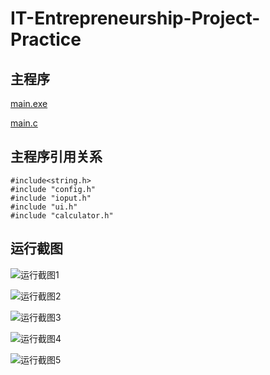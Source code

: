 # IT-Entrepreneurship-Project-Practice
## 主程序
[main.exe](https://github.com/FAMOR-FY/IT-Entrepreneurship-Project-Practice/blob/main/main.exe)

[main.c](https://github.com/FAMOR-FY/IT-Entrepreneurship-Project-Practice/blob/main/main.c)

## 主程序引用关系

```#include<stdio.h>
#include<string.h>
#include "config.h"
#include "ioput.h"
#include "ui.h"
#include "calculator.h"
```

## 运行截图
![运行截图1](https://user-images.githubusercontent.com/57088240/146193962-86710f5b-7c95-4da2-af24-5834c80379f2.png)

![运行截图2](https://user-images.githubusercontent.com/57088240/146194088-443a4ace-c3c5-4b02-8012-6af5895a0b0b.png)

![运行截图3](https://user-images.githubusercontent.com/57088240/146194282-3cf23abd-1895-402a-9d8b-4c47c4c7c445.png)

![运行截图4](https://user-images.githubusercontent.com/57088240/146194324-dd453d07-9f04-4968-b348-e7af53a26e17.png)

![运行截图5](https://user-images.githubusercontent.com/57088240/146194367-25258d87-4030-4b3d-84e0-670135ff3e66.png)
